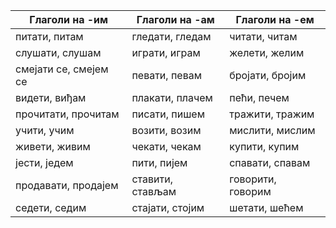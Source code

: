 |Глаголи на -им | Глаголи на -ам | Глаголи на -ем |
| --- | --- | --- |
|питати, питам | гледати, гледам | читати, читам |
|слушати, слушам | играти, играм | желети, желим |
|смејати се, смејем се | певати, певам | бројати, бројим |
|видети, виђам | плакати, плачем | пећи, печем |
|прочитати, прочитам | писати, пишем | тражити, тражим |
|учити, учим | возити, возим | мислити, мислим |
|живети, живим | чекати, чекам | купити, купим |
|јести, једем | пити, пијем | спавати, спавам |
|продавати, продајем | ставити, стављам | говорити, говорим |
|седети, седим | стајати, стојим | шетати, шећем |
